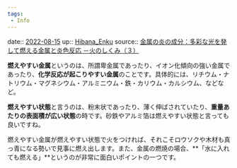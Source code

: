 ```yaml
---
tags:
 - Info
---
```


date:: [2022-08-15](Daily_Note/2022-08-15.md)
up:: [Hibana_Enku](../Bar/Novel/Nacaria/Hibana_Enku.md)
source:: [金属の炎の成分：多彩な光を発して燃える金属と炎色反応 －火のしくみ（３）](https://stonewashersjournal.com/2015/07/10/fire3/)

**燃えやすい金属**というのは、所謂卑金属であったり、イオン化傾向の強い金属であったり、**化学反応が起こりやすい金属**のことです。具体的には、リチウム・ナトリウム・マグネシウム・アルミニウム・鉄・カリウム・カルシウム、などなど。

**燃えやすい状態**と言うのは、粉末状であったり、薄く伸ばされていたり、**重量あたりの表面積が広い状態**の時です。砂鉄やアルミ箔は燃えやすい状態と言っても良いですね。

燃えやすい金属が燃えやすい状態で火をつければ、それこそロウソクや木材も真っ青になる勢いで見事に燃え出します。また、金属の燃焼の場合、**「水に入れても燃える」**というのが非常に面白いポイントの一つです。